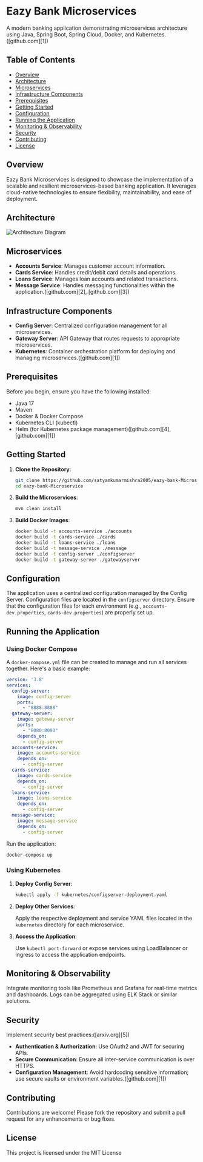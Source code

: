 
# Eazy Bank Microservices

A modern banking application demonstrating microservices architecture using Java, Spring Boot, Spring Cloud, Docker, and Kubernetes.([github.com][1])

## Table of Contents

* [Overview](#overview)
* [Architecture](#architecture)
* [Microservices](#microservices)
* [Infrastructure Components](#infrastructure-components)
* [Prerequisites](#prerequisites)
* [Getting Started](#getting-started)
* [Configuration](#configuration)
* [Running the Application](#running-the-application)
* [Monitoring & Observability](#monitoring--observability)
* [Security](#security)
* [Contributing](#contributing)
* [License](#license)

## Overview

Eazy Bank Microservices is designed to showcase the implementation of a scalable and resilient microservices-based banking application. It leverages cloud-native technologies to ensure flexibility, maintainability, and ease of deployment.

## Architecture


![Architecture Diagram](![image](https://github.com/user-attachments/assets/ad94cb4a-ecf1-4b3e-a14f-8c6b8f906702))

## Microservices

* **Accounts Service**: Manages customer account information.
* **Cards Service**: Handles credit/debit card details and operations.
* **Loans Service**: Manages loan accounts and related transactions.
* **Message Service**: Handles messaging functionalities within the application.([github.com][2], [github.com][3])

## Infrastructure Components

* **Config Server**: Centralized configuration management for all microservices.
* **Gateway Server**: API Gateway that routes requests to appropriate microservices.
* **Kubernetes**: Container orchestration platform for deploying and managing microservices.([github.com][1])

## Prerequisites

Before you begin, ensure you have the following installed:

* Java 17
* Maven
* Docker & Docker Compose
* Kubernetes CLI (kubectl)
* Helm (for Kubernetes package management)([github.com][4], [github.com][1])

## Getting Started

1. **Clone the Repository**:

   ```bash
   git clone https://github.com/satyamkumarmishra2005/eazy-bank-Microservice.git
   cd eazy-bank-Microservice
   ```



2. **Build the Microservices**:

   ```bash
   mvn clean install
   ```



3. **Build Docker Images**:

   ```bash
   docker build -t accounts-service ./accounts
   docker build -t cards-service ./cards
   docker build -t loans-service ./loans
   docker build -t message-service ./message
   docker build -t config-server ./configserver
   docker build -t gateway-server ./gatewayserver
   ```



## Configuration

The application uses a centralized configuration managed by the Config Server. Configuration files are located in the `configserver` directory. Ensure that the configuration files for each environment (e.g., `accounts-dev.properties`, `cards-dev.properties`) are properly set up.

## Running the Application

### Using Docker Compose

A `docker-compose.yml` file can be created to manage and run all services together. Here's a basic example:

```yaml
version: '3.8'
services:
  config-server:
    image: config-server
    ports:
      - "8888:8888"
  gateway-server:
    image: gateway-server
    ports:
      - "8080:8080"
    depends_on:
      - config-server
  accounts-service:
    image: accounts-service
    depends_on:
      - config-server
  cards-service:
    image: cards-service
    depends_on:
      - config-server
  loans-service:
    image: loans-service
    depends_on:
      - config-server
  message-service:
    image: message-service
    depends_on:
      - config-server
```



Run the application:

```bash
docker-compose up
```



### Using Kubernetes

1. **Deploy Config Server**:

   ```bash
   kubectl apply -f kubernetes/configserver-deployment.yaml
   ```



2. **Deploy Other Services**:

   Apply the respective deployment and service YAML files located in the `kubernetes` directory for each microservice.

3. **Access the Application**:

   Use `kubectl port-forward` or expose services using LoadBalancer or Ingress to access the application endpoints.

## Monitoring & Observability

Integrate monitoring tools like Prometheus and Grafana for real-time metrics and dashboards. Logs can be aggregated using ELK Stack or similar solutions.

## Security

Implement security best practices:([arxiv.org][5])

* **Authentication & Authorization**: Use OAuth2 and JWT for securing APIs.
* **Secure Communication**: Ensure all inter-service communication is over HTTPS.
* **Configuration Management**: Avoid hardcoding sensitive information; use secure vaults or environment variables.([github.com][1])

## Contributing

Contributions are welcome! Please fork the repository and submit a pull request for any enhancements or bug fixes.

## License

This project is licensed under the MIT License
